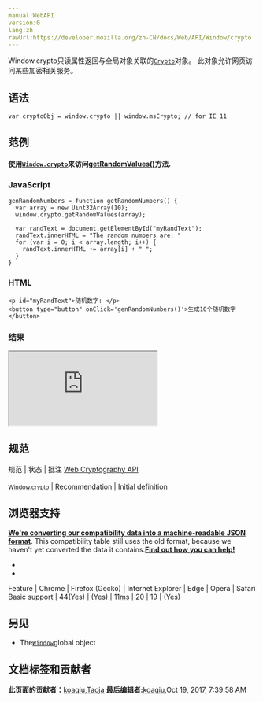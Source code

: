 ```yaml
---
manual:WebAPI
version:0
lang:zh
rawUrl:https://developer.mozilla.org/zh-CN/docs/Web/API/Window/crypto
---
```






Window.crypto只读属性返回与全局对象关联的[`Crypto`](%2629 "Crypto 接口提供了基本的加密功能，可用于当前的上下文中。它允许访问一个密码强度的随机数生成器和 cryptographic primitives。")对象。 此对象允许网页访问某些加密相关服务。


## 语法<a name="语法"></a>

```
var cryptoObj = window.crypto || window.msCrypto; // for IE 11

```

## 范例<a name="Example"></a>

#### 使用[`Window.crypto`](%5137 "Window.crypto只读属性返回与全局对象关联的 Crypto对象。 此对象允许网页访问某些加密相关服务。")来访问[getRandomValues()](%24017 "")方法.<a name="使用_Window.crypto_来访问getRandomValues()_方法."></a>

### JavaScript<a name="JavaScript"></a>

```
genRandomNumbers = function getRandomNumbers() {
  var array = new Uint32Array(10);
  window.crypto.getRandomValues(array);
 
  var randText = document.getElementById("myRandText");
  randText.innerHTML = "The random numbers are: "
  for (var i = 0; i < array.length; i++) {
    randText.innerHTML += array[i] + " ";
  }
}
```

### HTML<a name="HTML"></a>

```
<p id="myRandText">随机数字: </p>
<button type="button" onClick='genRandomNumbers()'>生成10个随机数字</button>
```

### 结果<a name="结果"></a>


<iframe src='https://mdn.mozillademos.org/zh-CN/docs/Web/API/Window/crypto$samples/Example?revision=1319976' width='null' height='null'></iframe>



## 规范<a name="规范"></a>
规范 | 状态 | 批注 
[Web Cryptography API<br></br><small>Window.crypto</small>](%24018 "") | Recommendation | Initial definition 


## 浏览器支持<a name="浏览器支持"></a>


**[We&#39;re converting our compatibility data into a machine-readable JSON format](%3344 "")**. This compatibility table still uses the old format, because we haven&#39;t yet converted the data it contains.**[Find out how you can help!](%3392 "")**


* 
* 
Feature | Chrome | Firefox (Gecko) | Internet Explorer | Edge | Opera | Safari 
Basic support | 44(Yes) | (Yes) | 11[ms](%3568 "The name of this feature is prefixed with 'ms' as this browser considers it experimental") | 20 | 19 | (Yes) 




## 另见<a name="另见"></a>

* The[`Window`](%3310 "The window object represents a window containing a DOM document; the document property points to the DOM document loaded in that window.")global object



## 文档标签和贡献者
**此页面的贡献者：**[koaqiu](%24019 ""),[Taoja](%3471 "")
**最后编辑者:**[koaqiu](%24019 ""),<time>Oct 19, 2017, 7:39:58 AM</time>


